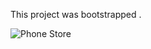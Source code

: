 This project was bootstrapped .

![Phone Store](https://github.com/chanhcs/sales-site/blob/master/document/phone_store.jpg)









